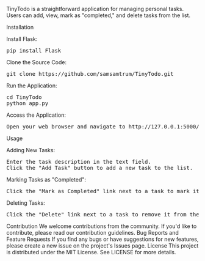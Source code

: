TinyTodo is a straightforward application for managing personal tasks. Users can add, view, mark as "completed," and delete tasks from the list.

Installation

Install Flask:
<pre>
pip install Flask
</pre> 

Clone the Source Code:
<pre>
git clone https://github.com/samsamtrum/TinyTodo.git
</pre>

Run the Application:
<pre>
cd TinyTodo
python app.py
</pre>

Access the Application:
<pre>
Open your web browser and navigate to http://127.0.0.1:5000/ to use the application.
</pre>

Usage

Adding New Tasks:
<pre>
Enter the task description in the text field.
Click the "Add Task" button to add a new task to the list.
</pre>

Marking Tasks as "Completed":
<pre>
Click the "Mark as Completed" link next to a task to mark it as completed.
</pre>

Deleting Tasks:
<pre>
Click the "Delete" link next to a task to remove it from the list.
</pre>

Contribution
We welcome contributions from the community. If you'd like to contribute, please read our contribution guidelines.
Bug Reports and Feature Requests
If you find any bugs or have suggestions for new features, please create a new issue on the project's Issues page.
License
This project is distributed under the MIT License. See LICENSE for more details.
